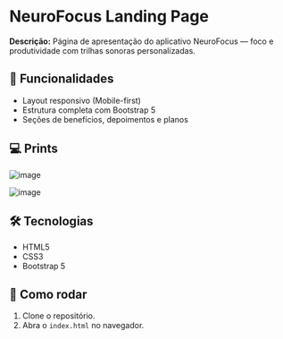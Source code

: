 # NeuroFocus Landing Page

**Descrição:** Página de apresentação do aplicativo NeuroFocus — foco e produtividade com trilhas sonoras personalizadas.

## 🚀 Funcionalidades
- Layout responsivo (Mobile-first)
- Estrutura completa com Bootstrap 5
- Seções de benefícios, depoimentos e planos

## 💻 Prints
![image](https://github.com/user-attachments/assets/e3892290-adff-4d19-ae5e-3785a556f727)

![image](https://github.com/user-attachments/assets/55734f27-3af5-44b9-8b69-fa775c9e788a)

## 🛠️ Tecnologias
- HTML5
- CSS3
- Bootstrap 5

## 📂 Como rodar
1. Clone o repositório.
2. Abra o `index.html` no navegador.
